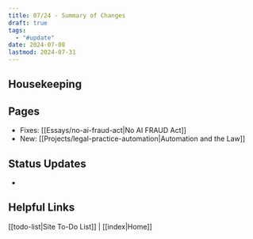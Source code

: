 ```yaml
---
title: 07/24 - Summary of Changes
draft: true
tags:
  - "#update"
date: 2024-07-08
lastmod: 2024-07-31
---
```

## Housekeeping

## Pages
- Fixes: [[Essays/no-ai-fraud-act|No AI FRAUD Act]]
- New: [[Projects/legal-practice-automation|Automation and the Law]]
## Status Updates
- 
## Helpful Links
[[todo-list|Site To-Do List]] | [[index|Home]]
